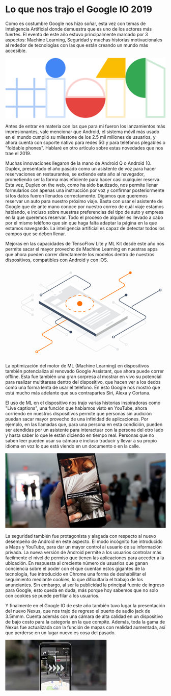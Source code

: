 <meta name="date" content="May 12, 2019" />
<meta name="image" content="https://raw.githubusercontent.com/cjortegon/camiloortegon-public/master/seo/google_io_2019.png" />
<meta name="language" content="es" />

# Lo que nos trajo el Google IO 2019

Como es costumbre Google nos hizo soñar, esta vez con temas de Inteligencia Artificial donde demuestra que es uno de los actores más fuertes. El evento de este año estuvo principalmente marcado por 3 aspectos: Machine Learning, Seguridad y muchas historias motivacionales al rededor de tecnologías con las que están creando un mundo más accesible.

![50;;](https://raw.githubusercontent.com/cjortegon/camiloortegon-public/master/post/2019/media/google-io-19.png)

Antes de entrar en materia con los que para mi fueron los lanzamientos más impresionantes, vale mencionar que Android, el sistema móvil más usado en el mundo cumplió su milestone de los 2.5 mil millones de usuarios, y ahora cuenta con soporte nativo para redes 5G y para teléfonos plegables o "foldable phones". Hablaré en otro artículo sobre estas novedades que nos trae el 2019.

Muchas innovaciones llegaron de la mano de Android Q o Android 10. Duplex, presentado el año pasado como un asistente de voz para hacer reservaciones en restaurantes, se extiende este año al navegador, prometiendo ser la forma más eficiente para hacer casi cualquier reserva. Esta vez, Duplex on the web, como ha sido bautizado, nos permite llenar formularios con apenas una instrucción por voz y confirmar posteriormente si los datos fueron llenados correctamente. Digamos que queremos reservar un auto para nuestro próximo viaje. Basta con usar el asistente de Google que de ante mano conoce por nuestro correo de cuál viaje estamos hablando, e incluso sobre nuestras preferencias del tipo de auto y empresa en la que queremos reservar. Todo el proceso de alquiler es llevado a cabo por el mismo teléfono que sin que haga falta adaptar la página en la que estamos navegando. La inteligencia artificial es capaz de detectar todos los campos que se deben llenar.

Mejoras en las capacidades de TensoFlow Lite y ML Kit desde este año nos permite sacar el mayor provecho de Machine Learning en nuestras apps que ahora pueden correr directamente los modelos dentro de nuestros dispositivos, compatibles con Android y con iOS.

![70;;](data:image/svg+xml;base64,PHN2ZyB3aWR0aD0iNjI2IiBoZWlnaHQ9IjM1MiIgdmlld0JveD0iMCAwIDYyNiAzNTIiIHhtbG5z%0D%0APSJodHRwOi8vd3d3LnczLm9yZy8yMDAwL3N2ZyI+PGcgZmlsbD0ibm9uZSIgZmlsbC1ydWxlPSJl%0D%0AdmVub2RkIj48Zz48cGF0aCBmaWxsPSJub25lIiBkPSJNMCAzNTJoNjI2VjBIMHoiLz48Zz48cGF0%0D%0AaCBkPSJNMjM5LjM1NyAyNjIuNjY4NWwtOTEuMjMtNTIuNjcyYy00LTIuMzA5LTQtOC4wODMgMC0x%0D%0AMC4zOTJsOTguMzk0LTU2LjgwOWM0LTIuMzA5IDQtOC4wODMgMC0xMC4zOTJsLTEwNy4zOTQtNjIu%0D%0AMDA0IiBzdHJva2U9IiNFNUU2RTgiIHN0cm9rZS13aWR0aD0iMiIvPjxwYXRoIGQ9Ik0xMjIuNDk4%0D%0ANiAzMjkuNjAwNmw1Ny41MDgtMzMuMjA2YzMuOTk5LTIuMzEgMy45OTktOC4wODMtLjAwMS0xMC4z%0D%0AOTJsLTMxLjg3OS0xOC40MDZjLTQtMi4zMDktNC04LjA4MyAwLTEwLjM5MmwzMTQuNTU1LTE4MS42%0D%0AMDljNC0yLjMwOSA0LTguMDgzIDAtMTAuMzkybC0xNS40ODgtOC45NDJjLTQuMDA4LTIuMzE0LTMu%0D%0AOTk4LTguMTAzLjAxOC0xMC40MDNsNDAuOTQxLTIzLjQ0NyIgc3Ryb2tlPSIjRkY2RjAwIiBzdHJv%0D%0Aa2Utd2lkdGg9IjIiLz48cGF0aCBkPSJNNDcxLjY4NzYgMzAwLjgwNDJsLTI0LjI2Mi0xNC4wMDdj%0D%0ALTQtMi4zMS00LTguMDgzIDAtMTAuMzkzbDk4LjM5NC01Ni44MDhjNC0yLjMwOSA0LTguMDgzIDAt%0D%0AMTAuMzkybC0xMjQuMDIyLTcxLjYwNSIgc3Ryb2tlPSIjRTVFNkU4IiBzdHJva2Utd2lkdGg9IjIi%0D%0ALz48cGF0aCBkPSJNNDIxLjc5NzkgMjcyLjAwMDVsMTI0LjAyMi03MS42MDRjNC0yLjMxIDQtOC4w%0D%0AODMgMC0xMC4zOTNsLTk4LjM5My01Ni44MDdjLTQtMi4zMDktNC04LjA4My4wMDEtMTAuMzkybDI0%0D%0ALjI2LTE0LjAwMSIgc3Ryb2tlPSIjNDI1MDY2IiBzdHJva2Utd2lkdGg9IjIiLz48cGF0aCBkPSJN%0D%0AMjU1LjQ5OTYgMjIuNDExNmwtOTAuNzQ2IDUyLjM5MmMtNCAyLjMwOS00IDguMDgzIDAgMTAuMzky%0D%0AbDcuMDkxIDQuMDk0TTEwNS45NjIgMTg1LjU5NjdsLTQwLjg4Ni0yMy42Yy00LjAwMS0yLjMxLTQu%0D%0AMDAxLTguMDg0IDAtMTAuMzkzbDQwLjg4Ni0yMy42MDEiIHN0cm9rZT0iI0U1RTZFOCIgc3Ryb2tl%0D%0ALXdpZHRoPSIyIi8+PHBhdGggZD0iTTEwNS45NjIgMTY2LjQwMzNsLTQwLjg4OC0yMy42MDdjLTQt%0D%0AMi4zMS00LTguMDgzLjAwMS0xMC4zOTNsNDAuODg2LTIzLjYiIHN0cm9rZT0iI0U1RTZFOCIgc3Ry%0D%0Ab2tlLXdpZHRoPSIyIi8+PHBhdGggZD0iTTYwNC42NjggODkuNTc5NmwtMTA3LjM5OCA2Mi4wMTRj%0D%0ALTQuMDA0IDIuMzEyLTMuOTk5IDguMDkyLjAwOSAxMC4zOTdsNy42NjEgNC40MDdNMTM5LjEzMjQg%0D%0AMTA4LjgwMzJsMTI4LjAwOS03My45MTNjMy43NDEtMi4xNiA4LjM1Ni0yLjE0MiAxMi4wODEuMDQ3%0D%0AbDUxLjAxIDI5Ljk4MmMzLjk2NCAyLjMzIDMuOTQyIDguMDctLjA0IDEwLjM2OWwtNjUuNzAzIDM3%0D%0ALjkzM2MtMy45OTggMi4zMDktNC4wMDEgOC4wNzgtLjAwNSAxMC4zOWwzMS44NTYgMTguNDM1YzMu%0D%0AOTk2IDIuMzEyIDMuOTkzIDguMDgxLS4wMDQgMTAuMzg5bC05OC4zMjcgNTYuNzY5Yy00IDIuMzA5%0D%0ALTQgOC4wODMgMCAxMC4zOTJsNTcuNDkgMzMuMTkyIiBzdHJva2U9IiM0MjUwNjYiIHN0cm9rZS13%0D%0AaWR0aD0iMiIvPjxwYXRoIGQ9Ik00MzguNDI1OCAzMjAuMDAwNWwtMjcuMjQ5LTE1LjczOGMtMy43%0D%0AMTItMi4xNDQtOC4yODgtMi4xNDUtMTIuMDAxLS4wMDFsLTM3Ljg5IDIxLjg3NmMtMy43MTIgMi4x%0D%0ANDMtOC4yODYgMi4xNDMtMTEuOTk5IDBsLTQzLjg4OS0yNS4zMzMtMjQuMjUyLTE0LjAwOGMtNC0y%0D%0ALjMwOS0zLjk5OS04LjA4MiAwLTEwLjM5MWwxODEuNTMxLTEwNC44MTJjNC0yLjMwOSA0LTguMDgz%0D%0AIDAtMTAuMzkybC03LjYyNC00LjQwMiIgc3Ryb2tlPSIjRTVFNkU4IiBzdHJva2Utd2lkdGg9IjIi%0D%0ALz48cGF0aCBkPSJNMTA5Ljk2MiAxMjguMDAyOWMwLTIuMjA5LTEuNzkxLTQtNC00cy00IDEuNzkx%0D%0ALTQgNCAxLjc5MSA0IDQgNCA0LTEuNzkxIDQtNCIgZmlsbD0iI0U1RTZFOCIvPjxwYXRoIGQ9Ik0x%0D%0AMDkuOTYyIDEyOC4wMDI5YzAtMi4yMDktMS43OTEtNC00LTRzLTQgMS43OTEtNCA0IDEuNzkxIDQg%0D%0ANCA0IDQtMS43OTEgNC00eiIgc3Ryb2tlPSIjRTVFNkU4IiBzdHJva2Utd2lkdGg9IjIiLz48cGF0%0D%0AaCBkPSJNMTA5Ljk2MSAxMDguODAzMmMwLTIuMjA5LTEuNzkxLTQtNC00cy00IDEuNzkxLTQgNCAx%0D%0ALjc5MSA0IDQgNCA0LTEuNzkxIDQtNCIgZmlsbD0iI0ZGRiIvPjxwYXRoIGQ9Ik0xMDkuOTYxIDEw%0D%0AOC44MDMyYzAtMi4yMDktMS43OTEtNC00LTRzLTQgMS43OTEtNCA0IDEuNzkxIDQgNCA0IDQtMS43%0D%0AOTEgNC00eiIgc3Ryb2tlPSIjRTVFNkU4IiBzdHJva2Utd2lkdGg9IjIiLz48cGF0aCBkPSJNMTA5%0D%0ALjk2MiAxNjYuNDAzM2MwLTIuMjA5LTEuNzkxLTQtNC00cy00IDEuNzkxLTQgNCAxLjc5MSA0IDQg%0D%0ANCA0LTEuNzkxIDQtNCIgZmlsbD0iI0ZGRiIvPjxwYXRoIGQ9Ik0xMDkuOTYyIDE2Ni40MDMzYzAt%0D%0AMi4yMDktMS43OTEtNC00LTRzLTQgMS43OTEtNCA0IDEuNzkxIDQgNCA0IDQtMS43OTEgNC00eiIg%0D%0Ac3Ryb2tlPSIjRTVFNkU4IiBzdHJva2Utd2lkdGg9IjIiLz48cGF0aCBkPSJNMTA5Ljk2MiAxODUu%0D%0ANTk2N2MwLTIuMjA5LTEuNzkxLTQtNC00cy00IDEuNzkxLTQgNCAxLjc5MSA0IDQgNCA0LTEuNzkx%0D%0AIDQtNCIgZmlsbD0iI0U1RTZFOCIvPjxwYXRoIGQ9Ik0xMDkuOTYyIDE4NS41OTY3YzAtMi4yMDkt%0D%0AMS43OTEtNC00LTRzLTQgMS43OTEtNCA0IDEuNzkxIDQgNCA0IDQtMS43OTEgNC00eiIgc3Ryb2tl%0D%0APSIjRTVFNkU4IiBzdHJva2Utd2lkdGg9IjIiLz48cGF0aCBkPSJNMjU5LjQ5OTYgMjUyLjc4ODFj%0D%0AMC0yLjIwOS0xLjc5MS00LTQtNHMtNCAxLjc5MS00IDQgMS43OTEgNCA0IDQgNC0xLjc5MSA0LTQi%0D%0AIGZpbGw9IiM0MjUwNjYiLz48cGF0aCBkPSJNMjU5LjQ5OTYgMjUyLjc4ODFjMC0yLjIwOS0xLjc5%0D%0AMS00LTQtNHMtNCAxLjc5MS00IDQgMS43OTEgNCA0IDQgNC0xLjc5MSA0LTR6IiBzdHJva2U9IiM0%0D%0AMjUwNjYiIHN0cm9rZS13aWR0aD0iMiIvPjxwYXRoIGQ9Ik0yNDMuMzU3IDI2Mi42Njg1YzAtMi4y%0D%0AMDktMS43OTEtNC00LTRzLTQgMS43OTEtNCA0IDEuNzkxIDQgNCA0IDQtMS43OTEgNC00IiBmaWxs%0D%0APSIjRkZGIi8+PHBhdGggZD0iTTI0My4zNTcgMjYyLjY2ODVjMC0yLjIwOS0xLjc5MS00LTQtNHMt%0D%0ANCAxLjc5MS00IDQgMS43OTEgNCA0IDQgNC0xLjc5MSA0LTR6IiBzdHJva2U9IiNFNUU2RTgiIHN0%0D%0Acm9rZS13aWR0aD0iMiIvPjxwYXRoIGQ9Ik0xNDMuMTMyNCAxMDguODAzMmMwLTIuMjA5LTEuNzkx%0D%0ALTQtNC00cy00IDEuNzkxLTQgNCAxLjc5MSA0IDQgNCA0LTEuNzkxIDQtNCIgZmlsbD0iI0ZGRiIv%0D%0APjxwYXRoIGQ9Ik0xNDMuMTMyNCAxMDguODAzMmMwLTIuMjA5LTEuNzkxLTQtNC00cy00IDEuNzkx%0D%0ALTQgNCAxLjc5MSA0IDQgNCA0LTEuNzkxIDQtNHoiIHN0cm9rZT0iIzQyNTA2NiIgc3Ryb2tlLXdp%0D%0AZHRoPSIyIi8+PHBhdGggZD0iTTI1OS40OTk2IDIyLjQxMTZjMC0yLjIwOS0xLjc5MS00LTQtNHMt%0D%0ANCAxLjc5MS00IDQgMS43OTEgNCA0IDQgNC0xLjc5MSA0LTQiIGZpbGw9IiNFNUU2RTgiLz48cGF0%0D%0AaCBkPSJNMjU5LjQ5OTYgMjIuNDExNmMwLTIuMjA5LTEuNzkxLTQtNC00cy00IDEuNzkxLTQgNCAx%0D%0ALjc5MSA0IDQgNCA0LTEuNzkxIDQtNHoiIHN0cm9rZT0iI0U1RTZFOCIgc3Ryb2tlLXdpZHRoPSIy%0D%0AIi8+PHBhdGggZD0iTTQ3NS42ODc2IDEwOC44MDMyYzAtMi4yMDktMS43OTEtNC00LTRzLTQgMS43%0D%0AOTEtNCA0IDEuNzkxIDQgNCA0IDQtMS43OTEgNC00IiBmaWxsPSIjNDI1MDY2Ii8+PHBhdGggZD0i%0D%0ATTQ3NS42ODc2IDEwOC44MDMyYzAtMi4yMDktMS43OTEtNC00LTRzLTQgMS43OTEtNCA0IDEuNzkx%0D%0AIDQgNCA0IDQtMS43OTEgNC00eiIgc3Ryb2tlPSIjNDI1MDY2IiBzdHJva2Utd2lkdGg9IjIiLz48%0D%0AcGF0aCBkPSJNNDI1Ljc5NzkgMjcyLjAwMDVjMC0yLjIwOS0xLjc5MS00LTQtNHMtNCAxLjc5MS00%0D%0AIDQgMS43OTEgNCA0IDQgNC0xLjc5MSA0LTQiIGZpbGw9IiNGRkYiLz48cGF0aCBkPSJNNDI1Ljc5%0D%0ANzkgMjcyLjAwMDVjMC0yLjIwOS0xLjc5MS00LTQtNHMtNCAxLjc5MS00IDQgMS43OTEgNCA0IDQg%0D%0ANC0xLjc5MSA0LTR6IiBzdHJva2U9IiM0MjUwNjYiIHN0cm9rZS13aWR0aD0iMiIvPjxwYXRoIGQ9%0D%0AIk00NzUuNjg3NiAzMDAuODA0MmMwLTIuMjA5LTEuNzkxLTQtNC00cy00IDEuNzkxLTQgNCAxLjc5%0D%0AMSA0IDQgNCA0LTEuNzkxIDQtNCIgZmlsbD0iI0ZGRiIvPjxwYXRoIGQ9Ik00NzUuNjg3NiAzMDAu%0D%0AODA0MmMwLTIuMjA5LTEuNzkxLTQtNC00cy00IDEuNzkxLTQgNCAxLjc5MSA0IDQgNCA0LTEuNzkx%0D%0AIDQtNHoiIHN0cm9rZT0iI0U1RTZFOCIgc3Ryb2tlLXdpZHRoPSIyIi8+PHBhdGggZD0iTTQ0Mi40%0D%0AMjU4IDMyMC4wMDA1YzAtMi4yMDktMS43OTEtNC00LTRzLTQgMS43OTEtNCA0IDEuNzkxIDQgNCA0%0D%0AIDQtMS43OTEgNC00IiBmaWxsPSIjRTVFNkU4Ii8+PHBhdGggZD0iTTQ0Mi40MjU4IDMyMC4wMDA1%0D%0AYzAtMi4yMDktMS43OTEtNC00LTRzLTQgMS43OTEtNCA0IDEuNzkxIDQgNCA0IDQtMS43OTEgNC00%0D%0AeiIgc3Ryb2tlPSIjRTVFNkU4IiBzdHJva2Utd2lkdGg9IjIiLz48cGF0aCBkPSJNMTI2LjQ5ODYg%0D%0AMzI5LjYwMDZjMC0yLjIwOS0xLjc5MS00LTQtNHMtNCAxLjc5MS00IDQgMS43OTEgNCA0IDQgNC0x%0D%0ALjc5MSA0LTQiIGZpbGw9IiNGRkYiLz48cGF0aCBkPSJNMTI2LjQ5ODYgMzI5LjYwMDZjMC0yLjIw%0D%0AOS0xLjc5MS00LTQtNHMtNCAxLjc5MS00IDQgMS43OTEgNCA0IDQgNC0xLjc5MSA0LTR6IiBzdHJv%0D%0Aa2U9IiNGRjZGMDAiIHN0cm9rZS13aWR0aD0iMiIvPjxwYXRoIGQ9Ik0xNDMuMTI2NSA3MC4zOTk0%0D%0AYzAtMi4yMDktMS43OTEtNC00LTRzLTQgMS43OTEtNCA0IDEuNzkxIDQgNCA0IDQtMS43OTEgNC00%0D%0AIiBmaWxsPSIjRkZGIi8+PHBhdGggZD0iTTE0My4xMjY1IDcwLjM5OTRjMC0yLjIwOS0xLjc5MS00%0D%0ALTQtNHMtNCAxLjc5MS00IDQgMS43OTEgNCA0IDQgNC0xLjc5MSA0LTR6IiBzdHJva2U9IiNFNUU2%0D%0ARTgiIHN0cm9rZS13aWR0aD0iMiIvPjxwYXRoIGQ9Ik02MDguNjY4IDg5LjU3OTZjMC0yLjIwOS0x%0D%0ALjc5MS00LTQtNHMtNCAxLjc5MS00IDQgMS43OTEgNCA0IDQgNC0xLjc5MSA0LTQiIGZpbGw9IiNG%0D%0ARkYiLz48cGF0aCBkPSJNNjA4LjY2OCA4OS41Nzk2YzAtMi4yMDktMS43OTEtNC00LTRzLTQgMS43%0D%0AOTEtNCA0IDEuNzkxIDQgNCA0IDQtMS43OTEgNC00eiIgc3Ryb2tlPSIjNDI1MDY2IiBzdHJva2Ut%0D%0Ad2lkdGg9IjIiLz48cGF0aCBkPSJNNDkyLjE1MjkgMjIuNDExNmMwLTIuMjA5LTEuNzkxLTQtNC00%0D%0Acy00IDEuNzkxLTQgNCAxLjc5MSA0IDQgNCA0LTEuNzkxIDQtNCIgZmlsbD0iI0ZGNkYwMCIvPjxw%0D%0AYXRoIGQ9Ik00OTIuMTUyOSAyMi40MTE2YzAtMi4yMDktMS43OTEtNC00LTRzLTQgMS43OTEtNCA0%0D%0AIDEuNzkxIDQgNCA0IDQtMS43OTEgNC00eiIgc3Ryb2tlPSIjRkY2RjAwIiBzdHJva2Utd2lkdGg9%0D%0AIjIiLz48cGF0aCBkPSJNNDI1Ljc5NzkgMTM3LjU5OTZjMC0yLjIwOS0xLjc5MS00LTQtNHMtNCAx%0D%0ALjc5MS00IDQgMS43OTEgNCA0IDQgNC0xLjc5MSA0LTQiIGZpbGw9IiNFNUU2RTgiLz48cGF0aCBk%0D%0APSJNNDI1Ljc5NzkgMTM3LjU5OTZjMC0yLjIwOS0xLjc5MS00LTQtNHMtNCAxLjc5MS00IDQgMS43%0D%0AOTEgNCA0IDQgNC0xLjc5MSA0LTR6IiBzdHJva2U9IiNFNUU2RTgiIHN0cm9rZS13aWR0aD0iMiIv%0D%0APjwvZz48cGF0aCBmaWxsLW9wYWNpdHk9Ii4wNSIgZmlsbD0iIzQyNTA2NiIgZD0iTTEzMS4xMzI0%0D%0AIDE2Mi4xNzkybDIyMy40NjcgMTI5LjAxOSAxMjIuNjg5LTcwLjgzNC0yMjMuNDY3LTEyOS4wMTl6%0D%0AIi8+PHBhdGggZmlsbD0iI0I4QkFCQSIgZD0iTTMzOC40NjgzIDI2MC44MjU3bDE2LjEzMSAxMC4x%0D%0AMTkgMTIyLjY4OS03MC44MzR2LTEwLjExOWwtMjIuNDQyIDguNTYxeiIvPjxwYXRoIGZpbGw9IiNG%0D%0ARkYiIGQ9Ik00NTAuOTk4MSAxODQuOTMyMXYxMC4xMTZsLTE5Ny4xNzctMTEzLjg0LTEyLjg5My02%0D%0ALjc2OCAxMi44OTMtMTMuNDY3eiIvPjxwYXRoIGZpbGw9IiM0MjUwNjYiIGQ9Ik0zNTQuNjAxMSAy%0D%0ANjAuODI2N3YxMC4xMTlsLTIyMy40NjktMTI5LjAxOXYtMTAuMTJsMTQuMTI3IDIuMzQ5IDIxMi4y%0D%0ANDkgMTE5LjM1NXoiLz48Zz48cGF0aCBkPSJNMjUzLjgyMTQgNjAuOTcyN2wtMTIyLjY4OSA3MC44%0D%0AMzQgMTcuNTI3IDEwLjEyIDMzLjk1OC0xOS42MDZjMS4yMS0uNjk5IDMuMTcyLS42OTkgNC4zODIg%0D%0AMCAzLjYzIDIuMDk1IDkuNTE1IDIuMDk1IDEzLjE0NSAwbDE5LjcxOS0xMS4zODVjMS44MS0xLjA0%0D%0ANSAyLjcxNy0yLjQxNCAyLjcyMS0zLjc4NWguMDAydi03LjkwNmwzMS4yMzUtMTguMDM0di0yMC4y%0D%0AMzh6IiBmaWxsPSIjRkZGIi8+PHBhdGggZD0iTTQ1MC45OTgxIDE4NC45MzIxbC0xMDUuMTYyIDYw%0D%0ALjcxNS0xOTcuMTc3LTExMy44NCAzMy45NTktMTkuNjA2YzEuMjEtLjY5OSAzLjE3Mi0uNjk5IDQu%0D%0AMzgxIDAgMy42MyAyLjA5NiA5LjUxNiAyLjA5NiAxMy4xNDUgMGwxOS43MTgtMTEuMzg0YzMuNjMx%0D%0ALTIuMDk2IDMuNjMxLTUuNDk0LjAwMS03LjU5LTEuMjEtLjY5OC0xLjIxLTEuODMxIDAtMi41Mjls%0D%0AMzMuOTU4LTE5LjYwNiAxOTcuMTc3IDExMy44NHptLTMxOS44NjYtNTMuMTI1bDIyMy40NjggMTI5%0D%0ALjAxOSAxMjIuNjg4LTcwLjgzNC0yMjMuNDY3LTEyOS4wMTktMTIyLjY4OSA3MC44MzR6IiBmaWxs%0D%0APSIjRkZGIi8+PHBhdGggZD0iTTQxNy4zMzMxIDIxMS45NThsLTI0LjY4NyAxNC4yNTNjLTEuMDQ3%0D%0ALjYwNS0uOTE2IDEuNjYyLjI5NCAyLjM2IDEuMjEuNjk5IDMuMDQuNzc1IDQuMDg4LjE2OWwyNC42%0D%0AODctMTQuMjUyYzEuMDQ4LS42MDUuOTE2LTEuNjYyLS4yOTQtMi4zNjEtMS4yMS0uNjk4LTMuMDQt%0D%0ALjc3NC00LjA4OC0uMTY5TTE5Ni44NTg1IDEwNi41MDkzYzEuODE1IDEuMDQ4IDEuODE1IDIuNzQ3%0D%0AIDAgMy43OTQtMS44MTUgMS4wNDgtNC43NTcgMS4wNDgtNi41NzMgMC0xLjgxNS0xLjA0Ny0xLjgx%0D%0ANS0yLjc0Ni4wMDEtMy43OTQgMS44MTUtMS4wNDggNC43NTctMS4wNDggNi41NzIgME0yMTYuNTc2%0D%0AMiA5NS4xMjVjMS44MTUgMS4wNDggMS44MTUgMi43NDcgMCAzLjc5NXMtNC43NTcgMS4wNDgtNi41%0D%0ANzIgMGMtMS44MTYtMS4wNDgtMS44MTUtMi43NDcgMC0zLjc5NXM0Ljc1Ny0xLjA0OCA2LjU3MiAw%0D%0AIiBmaWxsPSIjRTVFNkU4Ii8+PHBhdGggZD0iTTQ1MC45OTgxIDE4NC45MzIxbC0xMDUuMTYyIDYw%0D%0ALjcxNS0xOTcuMTc3LTExMy44NCAzMy45NTktMTkuNjA2YzEuMjEtLjY5OSAzLjE3Mi0uNjk5IDQu%0D%0AMzgxIDAgMy42MyAyLjA5NiA5LjUxNiAyLjA5NiAxMy4xNDUgMGwxOS43MTgtMTEuMzg0YzMuNjMx%0D%0ALTIuMDk2IDMuNjMxLTUuNDk0LjAwMS03LjU5LTEuMjEtLjY5OC0xLjIxLTEuODMxIDAtMi41Mjls%0D%0AMzMuOTU4LTE5LjYwNiAxOTcuMTc3IDExMy44NHoiIGZpbGw9IiNFNUU2RTgiLz48cGF0aCBmaWxs%0D%0APSIjRTVFNkU4IiBkPSJNMzI4LjMwOTYgMjM1LjUyNzhsMTcuNTI3IDEwLjExOSAxMDUuMTYxLTYw%0D%0ALjcxNS0xNy41MjYtMTAuMTE5eiIvPjxwYXRoIGZpbGw9IiNGRkYiIGQ9Ik0zNTUuNTU4NyAxNzUu%0D%0ANTI0NGwtNTYuOTYyIDMyLjg4NyA3LjY2OCA0LjQyNyA1Ni45NjItMzIuODg3ek0zOTguNDE3NSAx%0D%0ANjQuNjkzOGwtODcuNjM1IDUwLjU5NiA0LjM4MiAyLjUyOSA4Ny42MzQtNTAuNTk1ek00MDcuMTgw%0D%0ANyAxNjkuNzUzNGwtODcuNjM1IDUwLjU5NiA0LjM4MiAyLjUyOSA4Ny42MzUtNTAuNTk1ek0zMzIu%0D%0ANjkxIDIyNy45Mzg1bDc4Ljk4MS00NS41OTktNC4zODItMi41My03OC45OCA0NS41OTl6TTE5My41%0D%0ANzE4IDE0Ny42MTgybDI3LjM4Ni0xNS44MTEtMTcuNTI3LTEwLjExOS0yNy4zODYgMTUuODExeiIv%0D%0APjxwYXRoIGZpbGw9IiNFNUU2RTgiIGQ9Ik0yNjMuNjc5NyAxMDIuMDgybDEzLjE0NS03LjU4OS00%0D%0ALjM4Mi0yLjUzLTEzLjE0NSA3LjU4OXpNMjUwLjUzNDcgOTQuNDkyN2w0LjM4MSAyLjUzIDEzLjE0%0D%0ANi03LjU5LTQuMzgyLTIuNTI5eiIvPjxwYXRoIGZpbGw9IiNGRkYiIGQ9Ik0yMDIuMzM1NSAxNTIu%0D%0ANjc3N2w4Ny42MzQgNTAuNTk2IDg3LjYzNS01MC41OTYtODcuNjM0LTUwLjU5NnoiLz48cGF0aCBk%0D%0APSJNMjUxLjQ5OTYgMTE5Ljc4NDdjMS43MDMtLjk4MyAzLjQ5LTEuODg5IDUuMzQ3LTIuNzE2IiBz%0D%0AdHJva2U9IiNGRjZGMDAiIHN0cm9rZS13aWR0aD0iMiIvPjxwYXRoIGQ9Ik0yNjQuNDQ2OCAxMTQu%0D%0AMjI2MWMxNy41MDktNS40MTggMzkuMDItNC45ODIgNTUuODg1IDEuMzA2IiBzdHJva2U9IiNGRjZG%0D%0AMDAiIHN0cm9rZS13aWR0aD0iMiIgc3Ryb2tlLWRhc2hhcnJheT0iMTIuMTc4LDguMTE4Ii8+PHBh%0D%0AdGggZD0iTTMyNC4wOTUzIDExNy4wNjg0YzEuODU3LjgyOCAzLjY0NCAxLjczMyA1LjM0NiAyLjcx%0D%0ANk0yNTEuNDk5NiAxNjQuNzg0N2MtMS44MjItMS4wNTItMy40OS0yLjE1OS01LjAwMy0zLjMxMyIg%0D%0Ac3Ryb2tlPSIjRkY2RjAwIiBzdHJva2Utd2lkdGg9IjIiLz48cGF0aCBkPSJNMjQwLjkxNTEgMTU2%0D%0ALjIzYy04LjIxLTkuNzI0LTcuMzI0LTIxLjM2MSAyLjY1Ni0zMC42NzIiIHN0cm9rZT0iI0ZGNkYw%0D%0AMCIgc3Ryb2tlLXdpZHRoPSIyIiBzdHJva2UtZGFzaGFycmF5PSIxMS40OTgsNy42NjUiLz48cGF0%0D%0AaCBkPSJNMjQ2LjQ5NjYgMTIzLjA5NjdjMS41MTMtMS4xNTMgMy4xODEtMi4yNiA1LjAwMy0zLjMx%0D%0AMk0zMjkuNDQxNSAxNjQuNzg0MmMtMS43MDMuOTgzLTMuNDg5IDEuODg5LTUuMzQ3IDIuNzE2IiBz%0D%0AdHJva2U9IiNGRjZGMDAiIHN0cm9rZS13aWR0aD0iMiIvPjxwYXRoIGQ9Ik0zMTYuNDk0MiAxNzAu%0D%0AMzQyOGMtMTcuNTA5IDUuNDE4LTM5LjAyIDQuOTgzLTU1Ljg4NS0xLjMwNiIgc3Ryb2tlPSIjRkY2%0D%0ARjAwIiBzdHJva2Utd2lkdGg9IjIiIHN0cm9rZS1kYXNoYXJyYXk9IjEyLjE3OCw4LjExOCIvPjxw%0D%0AYXRoIGQ9Ik0yNTYuODQ1OCAxNjcuNTAwNWMtMS44NTctLjgyOC0zLjY0NC0xLjczMy01LjM0Ni0y%0D%0ALjcxNk0zMjkuNDQxNSAxMTkuNzg0N2MxLjgyMiAxLjA1MiAzLjQ5IDIuMTU5IDUuMDAzIDMuMzEy%0D%0AIiBzdHJva2U9IiNGRjZGMDAiIHN0cm9rZS13aWR0aD0iMiIvPjxwYXRoIGQ9Ik0zNDAuMDI1OSAx%0D%0AMjguMzM5NGM4LjIxIDkuNzIzIDcuMzI0IDIxLjM2MS0yLjY1NiAzMC42NzEiIHN0cm9rZT0iI0ZG%0D%0ANkYwMCIgc3Ryb2tlLXdpZHRoPSIyIiBzdHJva2UtZGFzaGFycmF5PSIxMS40OTgsNy42NjUiLz48%0D%0AcGF0aCBkPSJNMzM0LjQ0NDQgMTYxLjQ3MjJjLTEuNTEzIDEuMTUzLTMuMTgxIDIuMjYtNS4wMDMg%0D%0AMy4zMTIiIHN0cm9rZT0iI0ZGNkYwMCIgc3Ryb2tlLXdpZHRoPSIyIi8+PHBhdGggZD0iTTMwMC40%0D%0ANzA4IDE0Mi4yODQ3YzAtNS41MjMtNC40NzgtMTAtMTAtMTAtNS41MjMgMC0xMCA0LjQ3Ny0xMCAx%0D%0AMCAwIDUuNTIyIDQuNDc3IDEwIDEwIDEwIDUuNTIyIDAgMTAtNC40NzggMTAtMTAiIGZpbGw9IiNG%0D%0ARjZGMDAiLz48L2c+PC9nPjwvZz48L3N2Zz4K)

La optimización del motor de ML (Machine Learning) en dispositivos también potencializa al renovado Google Assistant, que ahora puede correr offline. Esta fue también una gran sorpresa al mostrar en vivo su potencial para realizar multitareas dentro del dispositivo, que hacen ver a los dedos como una forma lenta de usar el teléfono. En esto Google nos mostró que está mucho más adelante que sus contrapartes Siri, Alexa y Cortana.

El uso de ML en el dispositivo nos trajo varias historias inspiradoras como "Live captions", una función que habíamos visto en YouTube, ahora corriendo en nuestros dispositivos permite que personas sin audición puedan sacar mayor provecho de una infinidad de aplicaciones. Por ejemplo, en las llamadas que, para una persona en esta condición, pueden ser atendidas por un asistente para interactuar con la persona del otro lado y hasta saber lo que le están diciendo en tiempo real. Personas que no saben leer pueden usar su cámara e incluso traducir y llevar a su propio idioma en voz lo que está viendo en un documento o en la calle.

![;250;](https://raw.githubusercontent.com/cjortegon/camiloortegon-public/master/post/2019/media/live-captions.jpeg)

La seguridad también fue protagonista y alagada con respecto al nuevo desempeño de Android en este aspecto. El modo incógnito fue introducido a Maps y YouTube, para dar un mayor control al usuario de su información privada. La nueva versión de Android permite a los usuarios controlar más facilmente el nivel de permiso que tienen las aplicaciones para acceder a la ubicación. En respuesta al creciente número de usuarios que ganan conciencia sobre el poder con el que cuentan estos gigantes de la tecnología, fue introducido en Chrome una forma de deshabilitar el seguimiento mediante cookies, lo que dificultaría el trabajo de los anunciantes. Sin embargo, al ser la publicidad la principal fuente de ingreso para Google, esto queda en duda, más porque hoy sabemos que no solo con cookies se puede perfilar a los usuarios.

Y finalmente en el Google IO de este año también tuvo lugar la presentación del nuevo Nexus, que nos trajo de regreso el puerto de audio jack de 3.5mmm. Cuenta además con una cámara de alta calidad en un dispositivo de bajo costo para la categoría en la que compite. Además, toda la gama de Nexus fue actualizada con la función de mapas con realidad aumentada, así que perderse en un lugar nuevo es cosa del pasado.

![;;](https://raw.githubusercontent.com/cjortegon/camiloortegon-public/master/post/2019/media/ar-google-maps.jpeg)